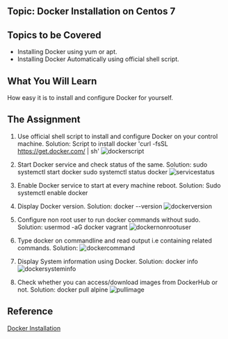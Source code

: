 ## Topic: Docker Installation on Centos 7

Topics to be Covered
-------------------------
* Installing Docker using yum or apt.
* Installing Docker Automatically using official shell script.

What You Will Learn
----------------------------
How easy it is to install and configure Docker for yourself.

The Assignment
--------------------------
1. Use official shell script to install and configure Docker on your control machine.
Solution:  Script to install docker 'curl -fsSL https://get.docker.com/ | sh'
![dockerscript](https://github.com/kamal24111991/dockerassignment/blob/master/day1/media/dockerscript.png)

2. Start Docker service and check status of the same.
Solution: sudo systemctl start docker
          sudo systemctl status docker
![servicestatus](https://github.com/kamal24111991/dockerassignment/blob/master/day1/media/servicestatus.png)

3. Enable Docker service to start at every machine reboot.
Solution: Sudo systemctl enable docker

4. Display Docker version.
Solution: docker --version
![dockerversion](https://github.com/kamal24111991/dockerassignment/blob/master/day1/media/dockerversion.png)

5. Configure non root user to run docker commands without sudo.
Solution: usermod -aG docker vagrant
![dockernonrootuser](https://github.com/kamal24111991/dockerassignment/blob/master/day1/media/dockernonrootuser.png)

6. Type docker on commandline and read output i.e containing related commands.
Solution:
![dockercommand](https://github.com/kamal24111991/dockerassignment/blob/master/day1/media/dockercommand.png)

7. Display System information using Docker.
Solution: docker info
![dockersysteminfo](https://github.com/kamal24111991/dockerassignment/blob/master/day1/media/dockersysteminfo.png)

8. Check whether you can access/download images from DockerHub or not.
Solution: docker pull alpine
![pullimage](https://github.com/kamal24111991/dockerassignment/blob/master/day1/media/pullimage.png)

Reference
----------------
[Docker Installation](https://www.digitalocean.com/community/tutorials/how-to-install-and-use-docker-on-centos-7)
